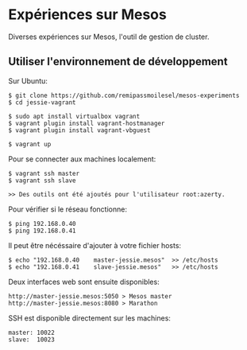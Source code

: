 # Expériences sur Mesos

Diverses expériences sur Mesos, l'outil de gestion de cluster.

## Utiliser l'environnement de développement

Sur Ubuntu:

    $ git clone https://github.com/remipassmoilesel/mesos-experiments
    $ cd jessie-vagrant

    $ sudo apt install virtualbox vagrant
    $ vagrant plugin install vagrant-hostmanager 
    $ vagrant plugin install vagrant-vbguest
    
    $ vagrant up
    
Pour se connecter aux machines localement:    
    
    $ vagrant ssh master
    $ vagrant ssh slave
    
    >> Des outils ont été ajoutés pour l'utilisateur root:azerty.    
    
Pour vérifier si le réseau fonctionne: 

    $ ping 192.168.0.40 
    $ ping 192.168.0.41 
    
Il peut être nécéssaire d'ajouter à votre fichier hosts:

    $ echo "192.168.0.40    master-jessie.mesos"  >> /etc/hosts   
    $ echo "192.168.0.41    slave-jessie.mesos"   >> /etc/hosts   
    
Deux interfaces web sont ensuite disponibles:

    http://master-jessie.mesos:5050 > Mesos master
    http://master-jessie.mesos:8080 > Marathon
    
SSH est disponible directement sur les machines:

    master: 10022
    slave:  10023